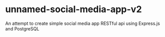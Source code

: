 # unnamed-social-media-app-v2

An attempt to create simple social media app RESTful api using Express.js and PostgreSQL